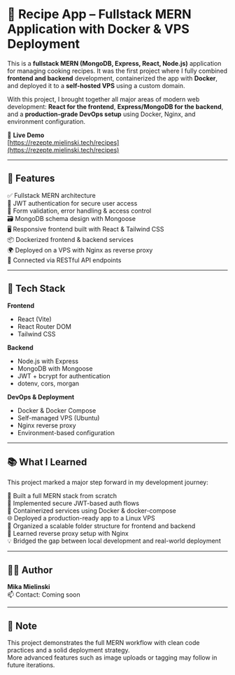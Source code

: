 # 🥘 Recipe App – Fullstack MERN Application with Docker & VPS Deployment

This is a **fullstack MERN (MongoDB, Express, React, Node.js)** application for managing cooking recipes. It was the first project where I fully combined **frontend and backend** development, containerized the app with **Docker**, and deployed it to a **self-hosted VPS** using a custom domain.

With this project, I brought together all major areas of modern web development: **React for the frontend**, **Express/MongoDB for the backend**, and a **production-grade DevOps setup** using Docker, Nginx, and environment configuration.

🔗 **Live Demo**  
[https://rezepte.mielinski.tech/recipes](https://rezepte.mielinski.tech/recipes)

---

## 🚀 Features

✅ Fullstack MERN architecture  
🔐 JWT authentication for secure user access  
🧾 Form validation, error handling & access control  
🗃️ MongoDB schema design with Mongoose  
🖥️ Responsive frontend built with React & Tailwind CSS  
📦 Dockerized frontend & backend services  
🌍 Deployed on a VPS with Nginx as reverse proxy  
🔁 Connected via RESTful API endpoints

---

## 🧱 Tech Stack

**Frontend**

- React (Vite)
- React Router DOM
- Tailwind CSS

**Backend**

- Node.js with Express
- MongoDB with Mongoose
- JWT + bcrypt for authentication
- dotenv, cors, morgan

**DevOps & Deployment**

- Docker & Docker Compose
- Self-managed VPS (Ubuntu)
- Nginx reverse proxy
- Environment-based configuration

---

## 📚 What I Learned

This project marked a major step forward in my development journey:

🧠 Built a full MERN stack from scratch  
🔐 Implemented secure JWT-based auth flows  
🐳 Containerized services using Docker & docker-compose  
🌐 Deployed a production-ready app to a Linux VPS  
📁 Organized a scalable folder structure for frontend and backend  
🚀 Learned reverse proxy setup with Nginx  
💡 Bridged the gap between local development and real-world deployment

---

## 👨‍💻 Author

**Mika Mielinski**  
📫 Contact: Coming soon

---

## 📌 Note

This project demonstrates the full MERN workflow with clean code practices and a solid deployment strategy.  
More advanced features such as image uploads or tagging may follow in future iterations.
